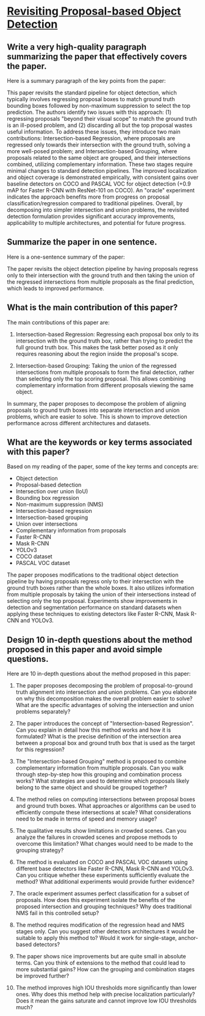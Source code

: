 # [Revisiting Proposal-based Object Detection](https://arxiv.org/abs/2311.18512)

## Write a very high-quality paragraph summarizing the paper that effectively covers the paper.

 Here is a summary paragraph of the key points from the paper:

This paper revisits the standard pipeline for object detection, which typically involves regressing proposal boxes to match ground truth bounding boxes followed by non-maximum suppression to select the top prediction. The authors identify two issues with this approach: (1) regressing proposals "beyond their visual scope" to match the ground truth is an ill-posed problem, and (2) discarding all but the top proposal wastes useful information. To address these issues, they introduce two main contributions: Intersection-based Regression, where proposals are regressed only towards their intersection with the ground truth, solving a more well-posed problem; and Intersection-based Grouping, where proposals related to the same object are grouped, and their intersections combined, utilizing complementary information. These two stages require minimal changes to standard detection pipelines. The improved localization and object coverage is demonstrated empirically, with consistent gains over baseline detectors on COCO and PASCAL VOC for object detection (+0.9 mAP for Faster R-CNN with ResNet-101 on COCO). An "oracle" experiment indicates the approach benefits more from progress on proposal classification/regression compared to traditional pipelines. Overall, by decomposing into simpler intersection and union problems, the revisited detection formulation provides significant accuracy improvements, applicability to multiple architectures, and potential for future progress.


## Summarize the paper in one sentence.

 Here is a one-sentence summary of the paper:

The paper revisits the object detection pipeline by having proposals regress only to their intersection with the ground truth and then taking the union of the regressed intersections from multiple proposals as the final prediction, which leads to improved performance.


## What is the main contribution of this paper?

 The main contributions of this paper are:

1) Intersection-based Regression: Regressing each proposal box only to its intersection with the ground truth box, rather than trying to predict the full ground truth box. This makes the task better posed as it only requires reasoning about the region inside the proposal's scope.

2) Intersection-based Grouping: Taking the union of the regressed intersections from multiple proposals to form the final detection, rather than selecting only the top scoring proposal. This allows combining complementary information from different proposals viewing the same object.

In summary, the paper proposes to decompose the problem of aligning proposals to ground truth boxes into separate intersection and union problems, which are easier to solve. This is shown to improve detection performance across different architectures and datasets.


## What are the keywords or key terms associated with this paper?

 Based on my reading of the paper, some of the key terms and concepts are:

- Object detection
- Proposal-based detection
- Intersection over union (IoU)
- Bounding box regression
- Non-maximum suppression (NMS)  
- Intersection-based regression
- Intersection-based grouping
- Union over intersections
- Complementary information from proposals
- Faster R-CNN
- Mask R-CNN
- YOLOv3
- COCO dataset
- PASCAL VOC dataset

The paper proposes modifications to the traditional object detection pipeline by having proposals regress only to their intersection with the ground truth boxes rather than the whole boxes. It also utilizes information from multiple proposals by taking the union of their intersections instead of selecting only the top proposal. Experiments show improvements in detection and segmentation performance on standard datasets when applying these techniques to existing detectors like Faster R-CNN, Mask R-CNN and YOLOv3.


## Design 10 in-depth questions about the method proposed in this paper and avoid simple questions.

 Here are 10 in-depth questions about the method proposed in this paper:

1. The paper proposes decomposing the problem of proposal-to-ground truth alignment into intersection and union problems. Can you elaborate on why this decomposition makes the overall problem easier to solve? What are the specific advantages of solving the intersection and union problems separately?

2. The paper introduces the concept of "Intersection-based Regression". Can you explain in detail how this method works and how it is formulated? What is the precise definition of the intersection area between a proposal box and ground truth box that is used as the target for this regression? 

3. The "Intersection-based Grouping" method is proposed to combine complementary information from multiple proposals. Can you walk through step-by-step how this grouping and combination process works? What strategies are used to determine which proposals likely belong to the same object and should be grouped together?

4. The method relies on computing intersections between proposal boxes and ground truth boxes. What approaches or algorithms can be used to efficiently compute these intersections at scale? What considerations need to be made in terms of speed and memory usage?

5. The qualitative results show limitations in crowded scenes. Can you analyze the failures in crowded scenes and propose methods to overcome this limitation? What changes would need to be made to the grouping strategy?

6. The method is evaluated on COCO and PASCAL VOC datasets using different base detectors like Faster R-CNN, Mask R-CNN and YOLOv3. Can you critique whether these experiments sufficiently evaluate the method? What additional experiments would provide further evidence?

7. The oracle experiment assumes perfect classification for a subset of proposals. How does this experiment isolate the benefits of the proposed intersection and grouping techniques? Why does traditional NMS fail in this controlled setup?

8. The method requires modification of the regression head and NMS stages only. Can you suggest other detectors architectures it would be suitable to apply this method to? Would it work for single-stage, anchor-based detectors?

9. The paper shows nice improvements but are quite small in absolute terms. Can you think of extensions to the method that could lead to more substantial gains? How can the grouping and combination stages be improved further?

10. The method improves high IOU thresholds more significantly than lower ones. Why does this method help with precise localization particularly? Does it mean the gains saturate and cannot improve low IOU thresholds much?
